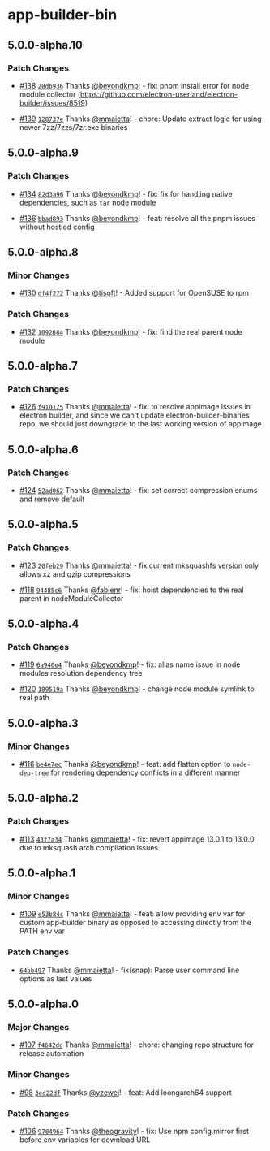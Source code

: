 # app-builder-bin

## 5.0.0-alpha.10

### Patch Changes

- [#138](https://github.com/develar/app-builder/pull/138) [`28db936`](https://github.com/develar/app-builder/commit/28db9367b398df6bbc579e7a6429666eae08ccd3) Thanks [@beyondkmp](https://github.com/beyondkmp)! - fix: pnpm install error for node module collector (https://github.com/electron-userland/electron-builder/issues/8519)

- [#139](https://github.com/develar/app-builder/pull/139) [`128737e`](https://github.com/develar/app-builder/commit/128737e831cab4aedb48afe5e659997a16c5437a) Thanks [@mmaietta](https://github.com/mmaietta)! - chore: Update extract logic for using newer 7zz/7zzs/7zr.exe binaries

## 5.0.0-alpha.9

### Patch Changes

- [#134](https://github.com/develar/app-builder/pull/134) [`82d3a96`](https://github.com/develar/app-builder/commit/82d3a963bed48f8eb623db0d805a72f0cd72396d) Thanks [@beyondkmp](https://github.com/beyondkmp)! - fix: fix for handling native dependencies, such as `tar` node module

- [#136](https://github.com/develar/app-builder/pull/136) [`bbad893`](https://github.com/develar/app-builder/commit/bbad893da75c4fc7e019fa629748aabcde73c4e9) Thanks [@beyondkmp](https://github.com/beyondkmp)! - feat: resolve all the pnpm issues without hostied config

## 5.0.0-alpha.8

### Minor Changes

- [#130](https://github.com/develar/app-builder/pull/130) [`df4f272`](https://github.com/develar/app-builder/commit/df4f27286a92b6fa17dd333abbdca9d53c8fc1cb) Thanks [@tisoft](https://github.com/tisoft)! - Added support for OpenSUSE to rpm

### Patch Changes

- [#132](https://github.com/develar/app-builder/pull/132) [`1092684`](https://github.com/develar/app-builder/commit/1092684f6771af6abe3ef5614f6136000858003d) Thanks [@beyondkmp](https://github.com/beyondkmp)! - fix: find the real parent node module

## 5.0.0-alpha.7

### Patch Changes

- [#126](https://github.com/develar/app-builder/pull/126) [`f910175`](https://github.com/develar/app-builder/commit/f9101753dd2b93b857864d4051baeb6d8856dd64) Thanks [@mmaietta](https://github.com/mmaietta)! - fix: to resolve appimage issues in electron builder, and since we can't update electron-builder-binaries repo, we should just downgrade to the last working version of appimage

## 5.0.0-alpha.6

### Patch Changes

- [#124](https://github.com/develar/app-builder/pull/124) [`52ad062`](https://github.com/develar/app-builder/commit/52ad0626206c3ff7b7170afabe2136ef97107042) Thanks [@mmaietta](https://github.com/mmaietta)! - fix: set correct compression enums and remove default

## 5.0.0-alpha.5

### Patch Changes

- [#123](https://github.com/develar/app-builder/pull/123) [`20feb29`](https://github.com/develar/app-builder/commit/20feb293f5fa2dc46c4e52212ec9e17e6db669a0) Thanks [@mmaietta](https://github.com/mmaietta)! - fix current mksquashfs version only allows xz and gzip compressions

- [#118](https://github.com/develar/app-builder/pull/118) [`94485c6`](https://github.com/develar/app-builder/commit/94485c6d500fda34b92a6b4e0ef8314d2cc1a88d) Thanks [@fabienr](https://github.com/fabienr)! - fix: hoist dependencies to the real parent in nodeModuleCollector

## 5.0.0-alpha.4

### Patch Changes

- [#119](https://github.com/develar/app-builder/pull/119) [`6a940e4`](https://github.com/develar/app-builder/commit/6a940e46da11d733f8b7c6f31b183c0e402882aa) Thanks [@beyondkmp](https://github.com/beyondkmp)! - fix: alias name issue in node modules resolution dependency tree

- [#120](https://github.com/develar/app-builder/pull/120) [`189519a`](https://github.com/develar/app-builder/commit/189519a8292f939d9e5d3b47c6407444fee70334) Thanks [@beyondkmp](https://github.com/beyondkmp)! - change node module symlink to real path

## 5.0.0-alpha.3

### Minor Changes

- [#116](https://github.com/develar/app-builder/pull/116) [`be4e7ec`](https://github.com/develar/app-builder/commit/be4e7ec9c438e7f803c120a66148950ba294dae5) Thanks [@beyondkmp](https://github.com/beyondkmp)! - feat: add flatten option to `node-dep-tree` for rendering dependency conflicts in a different manner

## 5.0.0-alpha.2

### Patch Changes

- [#113](https://github.com/develar/app-builder/pull/113) [`43f7a34`](https://github.com/develar/app-builder/commit/43f7a3473cfbbefc5eba03f7fb04f88f54a1adf2) Thanks [@mmaietta](https://github.com/mmaietta)! - fix: revert appimage 13.0.1 to 13.0.0 due to mksquash arch compilation issues

## 5.0.0-alpha.1

### Minor Changes

- [#109](https://github.com/develar/app-builder/pull/109) [`e53b84c`](https://github.com/develar/app-builder/commit/e53b84c9a36105f281825a6e6d168481ddf543a9) Thanks [@mmaietta](https://github.com/mmaietta)! - feat: allow providing env var for custom app-builder binary as opposed to accessing directly from the PATH env var

### Patch Changes

- [`64bb497`](https://github.com/develar/app-builder/commit/64bb4971150edc37dbfb3819f115e4d767cf89c6) Thanks [@mmaietta](https://github.com/mmaietta)! - fix(snap): Parse user command line options as last values

## 5.0.0-alpha.0

### Major Changes

- [#107](https://github.com/develar/app-builder/pull/107) [`f4642dd`](https://github.com/develar/app-builder/commit/f4642ddcd85b482d1a7ed49f14d27c509eb5aa6b) Thanks [@mmaietta](https://github.com/mmaietta)! - chore: changing repo structure for release automation

### Minor Changes

- [#98](https://github.com/develar/app-builder/pull/98) [`3ed22df`](https://github.com/develar/app-builder/commit/3ed22df75fcff132a5b794ce1a421bec263bc118) Thanks [@yzewei](https://github.com/yzewei)! - feat: Add loongarch64 support

### Patch Changes

- [#106](https://github.com/develar/app-builder/pull/106) [`9704964`](https://github.com/develar/app-builder/commit/970496449b0b02780d654d61af1e3277515a2545) Thanks [@theogravity](https://github.com/theogravity)! - fix: Use npm config.mirror first before env variables for download URL
